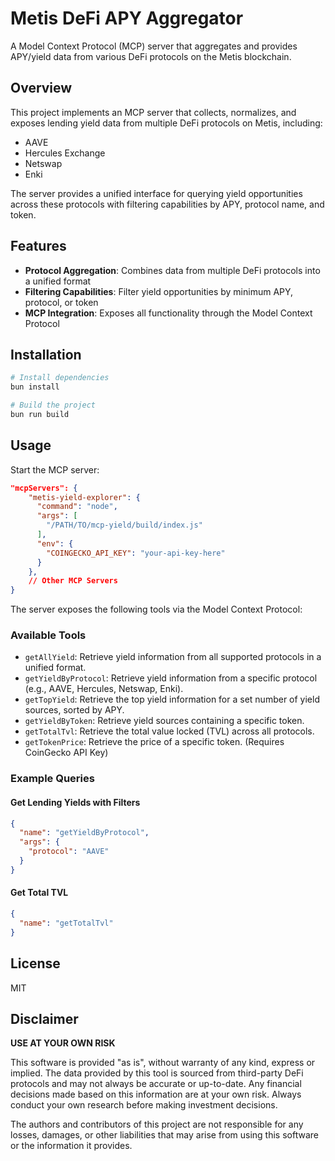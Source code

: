 # Metis DeFi APY Aggregator

A Model Context Protocol (MCP) server that aggregates and provides APY/yield data from various DeFi protocols on the Metis blockchain.

## Overview

This project implements an MCP server that collects, normalizes, and exposes lending yield data from multiple DeFi protocols on Metis, including:

- AAVE
- Hercules Exchange
- Netswap
- Enki

The server provides a unified interface for querying yield opportunities across these protocols with filtering capabilities by APY, protocol name, and token.

## Features

- **Protocol Aggregation**: Combines data from multiple DeFi protocols into a unified format
- **Filtering Capabilities**: Filter yield opportunities by minimum APY, protocol, or token
- **MCP Integration**: Exposes all functionality through the Model Context Protocol

## Installation

```bash
# Install dependencies
bun install

# Build the project
bun run build
```

## Usage

Start the MCP server:

```json
"mcpServers": {
    "metis-yield-explorer": {
      "command": "node",
      "args": [
        "/PATH/TO/mcp-yield/build/index.js"
      ],
      "env": {
        "COINGECKO_API_KEY": "your-api-key-here"
      }
    },
    // Other MCP Servers
}
```

The server exposes the following tools via the Model Context Protocol:

### Available Tools

- `getAllYield`: Retrieve yield information from all supported protocols in a unified format.
- `getYieldByProtocol`: Retrieve yield information from a specific protocol (e.g., AAVE, Hercules, Netswap, Enki).
- `getTopYield`: Retrieve the top yield information for a set number of yield sources, sorted by APY.
- `getYieldByToken`: Retrieve yield sources containing a specific token.
- `getTotalTvl`: Retrieve the total value locked (TVL) across all protocols.
- `getTokenPrice`: Retrieve the price of a specific token. (Requires CoinGecko API Key)

### Example Queries

#### Get Lending Yields with Filters

```json
{
  "name": "getYieldByProtocol",
  "args": {
    "protocol": "AAVE"
  }
}
```

#### Get Total TVL

```json
{
  "name": "getTotalTvl"
}
```

## License

MIT

## Disclaimer

**USE AT YOUR OWN RISK**

This software is provided "as is", without warranty of any kind, express or implied. The data provided by this tool is sourced from third-party DeFi protocols and may not always be accurate or up-to-date. Any financial decisions made based on this information are at your own risk. Always conduct your own research before making investment decisions.

The authors and contributors of this project are not responsible for any losses, damages, or other liabilities that may arise from using this software or the information it provides.
